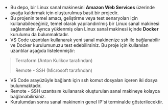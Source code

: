 - Bu depo, bir Linux sanal makinesini **Amazon Web Services** üzerinde ayağa kaldırmak için oluşturulmuş basit bir projedir.
- Bu projenin temel amacı, geliştirme veya test senaryoları için kullanabileceğiniz, temel olarak yapılandırılmış bir Linux sanal makinesi sağlamaktır. Ayrıca yüklenmiş olan Linux sanal makinesi içinde **Docker** kurulumu da bulunmaktadır.
- VS Code uzantıları kullanarak yeni sanal makinenize ssh ile bağlanabilir ve Docker kurulumunuzu test edebilirsiniz. 
Bu proje için kullanılan uzantılar aşağıda listelenmiştir:
>Terraform (Anton Kulikov tarafından)
>
>Remote - SSH (Microsoft tarafından)

- VS Code arayüzüyle bağlantı için ssh komut dosyaları içeren iki dosya bulunmaktadır.
-  Remote - SSH uzantısını kullanarak oluşturulan sanal makineye kolayca bağlanabilirsiniz.
- Kurulumdan sonra sanal makinenin genel IP'si terminalde gösterilecektir.
